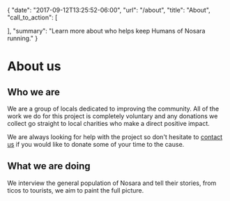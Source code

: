 {
  "date": "2017-09-12T13:25:52-06:00",
  "url": "/about",
  "title": "About",
  "call_to_action": [

  ],
  "summary": "Learn more about who helps keep Humans of Nosara running."
}
# About us

## Who we are

We are a group of locals dedicated to improving the community. All of the work we do for this project is completely voluntary and any donations we collect go straight to local charities who make a direct positive impact.

We are always looking for help with the project so don't hesitate to <a href="/volunteer">contact us</a> if you would like to donate some of your time to the cause.

## What we are doing

We interview the general population of Nosara and tell their stories, from ticos to tourists, we aim to paint the full picture.